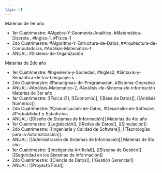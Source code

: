 ```yaml
---
tags: []
---
```


Materias de 1er año
- 1er Cuatrimestre: #Algebra-Y-Geometria-Analitica, #Matemática-Discreta , #Ingles-1, #Física-1
- 2do Cuatrimestre: #Algoritmo-Y-Estructura-de-Datos, #Arquitectura-de-Computadoras, #Análisis-Matemático-1
- ANUAL: #Sistema-de-Organización

Materias de 2do año
- 1er Cuatrimestre:  #Ingeniería-y-Sociedad, #Ingles2, #Sintaxis-y-Semántica-de-los-Lenguajes s
- 2do Cuatrimestre: #Paradigmas-de-Programación, #Sistema-Operativo
- ANUAL: #Análisis-Matemático-2, #Análisis-de-Sistema-de-Información 
Materias de 3er año
- 1er Cuatrimestre: [[Física 2]], [[Economía]], [[Base de Datos]], [[Análisis Numérico]]
- 2do Cuatrimestre: #Comunicación-de-Datos, #Desarrollo-de-Software, #Probabilidad-y-Estadística 
- ANUAL: [[Diseño de Sistemas de Información]]
Materias de 4to año
- 1er Cuatrimestre: [[Legislación]], [[Redes de Datos]], [[Simulación]]
- 2do Cuatrimestre: [[Ingeniería y Calidad de Software]], [[Tecnologías para la Automatización]]
- ANUAL: [[Administración de Sistemas de Información]]
Materias de 5to año
- 1er Cuatrimestre: [[Inteligencia Artificial]], [[Sistema de Gestión]], [[Seguridad en los Sistemas de Información]]
- 2do Cuatrimestre: [[Ciencia de Datos]], [[Gestión Gerencial]]
- ANUAL: [[Proyecto Final]]
